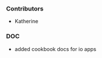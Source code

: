 <!--
A new scriv changelog fragment.

Uncomment the section that is right (remove the HTML comment wrapper).
-->


### Contributors

- Katherine


<!--
### ENH

- A bullet item for the ENH category.

-->
<!--
### BUG

- A bullet item for the BUG category.

-->

### DOC

- added cookbook docs for io apps


<!--
### Deprecations

- A bullet item for the Deprecations category.

-->
<!--
### Discontinued

- A bullet item for the Discontinued category.

-->

